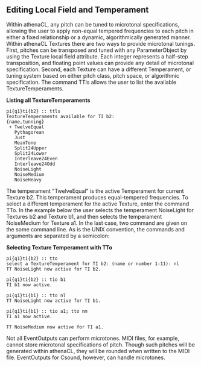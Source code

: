 ## Editing Local Field and Temperament

Within athenaCL, any pitch can be tuned to microtonal specifications, allowing the user to apply non-equal tempered frequencies to each pitch in either a fixed relationship or a dynamic, algorithmically generated manner. Within athenaCL Textures there are two ways to provide microtonal tunings. First, pitches can be transposed and tuned with any ParameterObject by using the Texture local field attribute. Each integer represents a half-step transposition, and floating point values can provide any detail of microtonal specification. Second, each Texture can have a different Temperament, or tuning system based on either pitch class, pitch space, or algorithmic specification. The command TTls allows the user to list the available TextureTemperaments.
      

**Listing all TextureTemperaments**

```
pi{q1}ti{b2} :: ttls
TextureTemperaments available for TI b2:
{name,tunning}
 + TwelveEqual       
   Pythagorean       
   Just              
   MeanTone          
   Split24Upper      
   Split24Lower      
   Interleave24Even  
   Interleave24Odd   
   NoiseLight        
   NoiseMedium       
   NoiseHeavy        
```

The temperament "TwelveEqual" is the active Temperament for current Texture b2. This temperament produces equal-tempered frequencies. To select a different temperament for the active Texture, enter the command TTo. In the example below the user selects the temperament NoiseLight for Textures b2 and Texture b1, and then selects the temperament NoiseMedium for Texture a1. In the last case, two command are given on the some command line. As is the UNIX convention, the commands and arguments are separated by a semicolon:

**Selecting Texture Temperament with TTo**

```
pi{q1}ti{b2} :: tto
select a TextureTemperament for TI b2: (name or number 1-11): nl
TT NoiseLight now active for TI b2.

pi{q1}ti{b2} :: tio b1
TI b1 now active.

pi{q1}ti{b1} :: tto nl
TT NoiseLight now active for TI b1.

pi{q1}ti{b1} :: tio a1; tto nm
TI a1 now active.

TT NoiseMedium now active for TI a1.
```

Not all EventOutputs can perform microtones. MIDI files, for example, cannot store microtonal specifications of pitch. Though such pitches will be generated within athenaCL, they will be rounded when written to the MIDI file. EventOutputs for Csound, however, can handle microtones.
      
